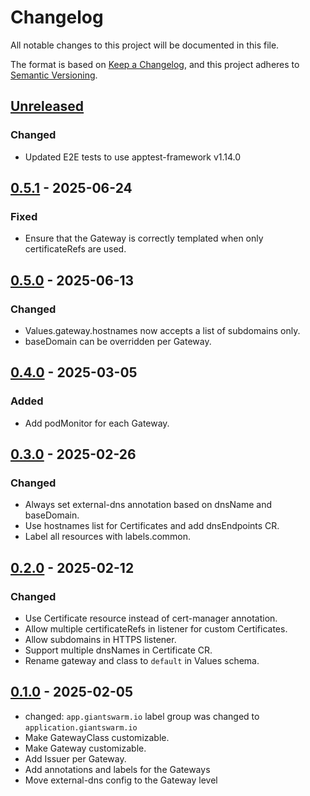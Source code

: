 # Changelog

All notable changes to this project will be documented in this file.

The format is based on [Keep a Changelog](https://keepachangelog.com/en/1.0.0/),
and this project adheres to [Semantic Versioning](https://semver.org/spec/v2.0.0.html).

## [Unreleased]

### Changed

- Updated E2E tests to use apptest-framework v1.14.0

## [0.5.1] - 2025-06-24

### Fixed

- Ensure that the Gateway is correctly templated when only certificateRefs are used.

## [0.5.0] - 2025-06-13

### Changed

- Values.gateway.hostnames now accepts a list of subdomains only.
- baseDomain can be overridden per Gateway.

## [0.4.0] - 2025-03-05

### Added

- Add podMonitor for each Gateway.

## [0.3.0] - 2025-02-26

### Changed

- Always set external-dns annotation based on dnsName and baseDomain.
- Use hostnames list for Certificates and add dnsEndpoints CR.
- Label all resources with labels.common.

## [0.2.0] - 2025-02-12

### Changed

- Use Certificate resource instead of cert-manager annotation.
- Allow multiple certificateRefs in listener for custom Certificates.
- Allow subdomains in HTTPS listener.
- Support multiple dnsNames in Certificate CR.
- Rename gateway and class to `default` in Values schema.

## [0.1.0] - 2025-02-05

- changed: `app.giantswarm.io` label group was changed to `application.giantswarm.io`
- Make GatewayClass customizable.
- Make Gateway customizable.
- Add Issuer per Gateway.
- Add annotations and labels for the Gateways
- Move external-dns config to the Gateway level

[Unreleased]: https://github.com/giantswarm/gateway-api-config-app/compare/v0.5.1...HEAD
[0.5.1]: https://github.com/giantswarm/gateway-api-config-app/compare/v0.5.0...v0.5.1
[0.5.0]: https://github.com/giantswarm/gateway-api-config-app/compare/v0.4.0...v0.5.0
[0.4.0]: https://github.com/giantswarm/gateway-api-config-app/compare/v0.3.0...v0.4.0
[0.3.0]: https://github.com/giantswarm/gateway-api-config-app/compare/v0.2.0...v0.3.0
[0.2.0]: https://github.com/giantswarm/gateway-api-config-app/compare/v0.1.0...v0.2.0
[0.1.0]: https://github.com/giantswarm/gateway-api-config-app/releases/tag/v0.1.0
